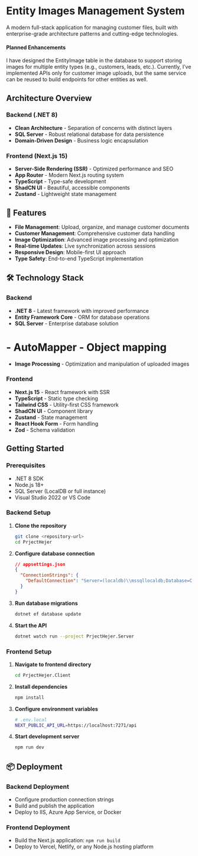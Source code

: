 # Entity Images Management System

A modern full-stack application for managing customer files, built with enterprise-grade architecture patterns and cutting-edge technologies.

#### Planned Enhancements
I have designed the EntityImage table in the database to support storing images for multiple entity types (e.g., customers, leads, etc.). Currently, I’ve implemented APIs only for customer image uploads, but the same service can be reused to build endpoints for other entities as well.

## Architecture Overview

### Backend (.NET 8)

- **Clean Architecture** - Separation of concerns with distinct layers
- **SQL Server** - Robust relational database for data persistence
- **Domain-Driven Design** - Business logic encapsulation

### Frontend (Next.js 15)

- **Server-Side Rendering (SSR)** - Optimized performance and SEO
- **App Router** - Modern Next.js routing system
- **TypeScript** - Type-safe development
- **ShadCN UI** - Beautiful, accessible components
- **Zustand** - Lightweight state management

## 🚀 Features

- **File Management**: Upload, organize, and manage customer documents
- **Customer Management**: Comprehensive customer data handling
- **Image Optimization**: Advanced image processing and optimization
- **Real-time Updates**: Live synchronization across sessions
- **Responsive Design**: Mobile-first UI approach
- **Type Safety**: End-to-end TypeScript implementation

## 🛠️ Technology Stack

### Backend

- **.NET 8** - Latest framework with improved performance
- **Entity Framework Core** - ORM for database operations
- **SQL Server** - Enterprise database solution
# - **AutoMapper** - Object mapping
- **Image Processing** - Optimization and manipulation of uploaded images

### Frontend

- **Next.js 15** - React framework with SSR
- **TypeScript** - Static type checking
- **Tailwind CSS** - Utility-first CSS framework
- **ShadCN UI** - Component library
- **Zustand** - State management
- **React Hook Form** - Form handling
- **Zod** - Schema validation

## Getting Started

### Prerequisites

- .NET 8 SDK
- Node.js 18+
- SQL Server (LocalDB or full instance)
- Visual Studio 2022 or VS Code

### Backend Setup

1. **Clone the repository**

   ```bash
   git clone <repository-url>
   cd PrjectHejer
   ```

2. **Configure database connection**

   ```json
   // appsettings.json
   {
     "ConnectionStrings": {
       "DefaultConnection": "Server=(localdb)\\mssqllocaldb;Database=CustomerFilesDB;Trusted_Connection=true"
     }
   }
   ```

3. **Run database migrations**

   ```bash
   dotnet ef database update
   ```

4. **Start the API**

   ```bash
   dotnet watch run --project PrjectHejer.Server
   ```

### Frontend Setup

1. **Navigate to frontend directory**

   ```bash
   cd PrjectHejer.Client
   ```

2. **Install dependencies**

   ```bash
   npm install
   ```

3. **Configure environment variables**

   ```bash
   # .env.local
   NEXT_PUBLIC_API_URL=https://localhost:7271/api
   ```

4. **Start development server**

   ```bash
   npm run dev
   ```

## 📦 Deployment

### Backend Deployment

- Configure production connection strings
- Build and publish the application
- Deploy to IIS, Azure App Service, or Docker

### Frontend Deployment

- Build the Next.js application: `npm run build`
- Deploy to Vercel, Netlify, or any Node.js hosting platform
